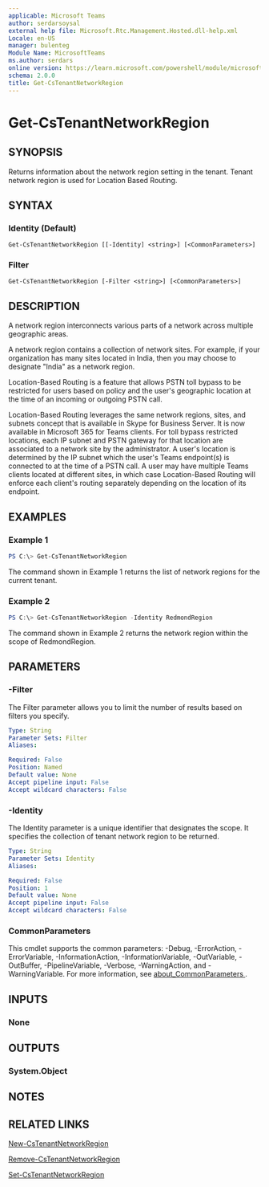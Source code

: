 ```yaml
---
applicable: Microsoft Teams
author: serdarsoysal
external help file: Microsoft.Rtc.Management.Hosted.dll-help.xml
Locale: en-US
manager: bulenteg
Module Name: MicrosoftTeams
ms.author: serdars
online version: https://learn.microsoft.com/powershell/module/microsoftteams/get-cstenantnetworkregion
schema: 2.0.0
title: Get-CsTenantNetworkRegion
---
```


# Get-CsTenantNetworkRegion

## SYNOPSIS
Returns information about the network region setting in the tenant. Tenant network region is used for Location Based Routing.

## SYNTAX

### Identity (Default)
```
Get-CsTenantNetworkRegion [[-Identity] <string>] [<CommonParameters>]
```

### Filter
```
Get-CsTenantNetworkRegion [-Filter <string>] [<CommonParameters>]
```

## DESCRIPTION
A network region interconnects various parts of a network across multiple geographic areas.

A network region contains a collection of network sites. For example, if your organization has many sites located in India, then you may choose to designate "India" as a network region.

Location-Based Routing is a feature that allows PSTN toll bypass to be restricted for users based on policy and the user's geographic location at the time of an incoming or outgoing PSTN call.

Location-Based Routing leverages the same network regions, sites, and subnets concept that is available in Skype for Business Server. It is now available in Microsoft 365 for Teams clients. For toll bypass restricted locations, each IP subnet and PSTN gateway for that location are associated to a network site by the administrator. A user's location is determined by the IP subnet which the user's Teams endpoint(s) is connected to at the time of a PSTN call. A user may have multiple Teams clients located at different sites, in which case Location-Based Routing will enforce each client's routing separately depending on the location of its endpoint.

## EXAMPLES

### Example 1
```powershell
PS C:\> Get-CsTenantNetworkRegion
```

The command shown in Example 1 returns the list of network regions for the current tenant.

### Example 2
```powershell
PS C:\> Get-CsTenantNetworkRegion -Identity RedmondRegion
```

The command shown in Example 2 returns the network region within the scope of RedmondRegion.

## PARAMETERS

### -Filter
The Filter parameter allows you to limit the number of results based on filters you specify.

```yaml
Type: String
Parameter Sets: Filter
Aliases:

Required: False
Position: Named
Default value: None
Accept pipeline input: False
Accept wildcard characters: False
```

### -Identity
The Identity parameter is a unique identifier that designates the scope. It specifies the collection of tenant network region to be returned.

```yaml
Type: String
Parameter Sets: Identity
Aliases:

Required: False
Position: 1
Default value: None
Accept pipeline input: False
Accept wildcard characters: False
```

### CommonParameters
This cmdlet supports the common parameters: -Debug, -ErrorAction, -ErrorVariable, -InformationAction, -InformationVariable, -OutVariable, -OutBuffer, -PipelineVariable, -Verbose, -WarningAction, and -WarningVariable. For more information, see [about_CommonParameters ](https://go.microsoft.com/fwlink/?LinkID=113216).

## INPUTS

### None

## OUTPUTS

### System.Object

## NOTES

## RELATED LINKS
[New-CsTenantNetworkRegion](https://learn.microsoft.com/powershell/module/microsoftteams/new-cstenantnetworkregion)

[Remove-CsTenantNetworkRegion](https://learn.microsoft.com/powershell/module/microsoftteams/remove-cstenantnetworkregion)

[Set-CsTenantNetworkRegion](https://learn.microsoft.com/powershell/module/microsoftteams/set-cstenantnetworkregion)
